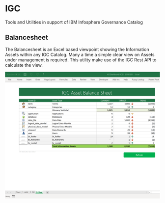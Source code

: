 # IGC
Tools and Utilities in support of IBM Infosphere Governance Catalog

## Balancesheet
The Balancesheet is an Excel based viewpoint showing the Information Assets within any IGC Catalog.  Many a time a simple clear view on Assets under management is required.  This utility make use of the IGC Rest API to calculate the view.

![Balancesheet](https://github.com/deonpollard/igc/blob/master/Images/Balancesheet.png?raw=true)
